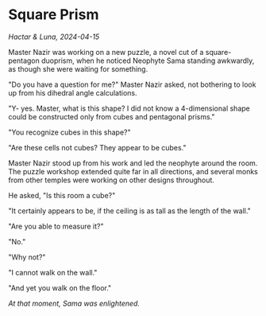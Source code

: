 # Square Prism

_Hactar & Luna, 2024-04-15_

Master Nazir was working on a new puzzle, a novel cut of a square-pentagon duoprism, when he noticed Neophyte Sama standing awkwardly, as though she were waiting for something.

"Do you have a question for me?" Master Nazir asked, not bothering to look up from his dihedral angle calculations.

"Y- yes. Master, what is this shape? I did not know a 4-dimensional shape could be constructed only from cubes and pentagonal prisms."

"You recognize cubes in this shape?"

"Are these cells not cubes? They appear to be cubes."

Master Nazir stood up from his work and led the neophyte around the room. The puzzle workshop extended quite far in all directions, and several monks from other temples were working on other designs throughout.

He asked, "Is this room a cube?"

"It certainly appears to be, if the ceiling is as tall as the length of the wall."

"Are you able to measure it?"

"No."

"Why not?"

"I cannot walk on the wall."

"And yet you walk on the floor."

_At that moment, Sama was enlightened._

